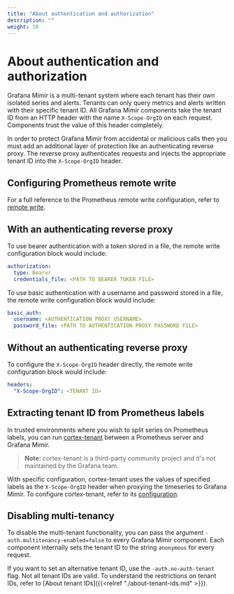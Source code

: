 ```yaml
---
title: "About authentication and authorization"
description: ""
weight: 10
---
```


# About authentication and authorization

Grafana Mimir is a multi-tenant system where each tenant has their own isolated series and alerts.
Tenants can only query metrics and alerts written with their specific tenant ID.
All Grafana Mimir components take the tenant ID from an HTTP header with the name `X-Scope-OrgID` on each request.
Components trust the value of this header completely.

In order to protect Grafana Mimir from accidental or malicious calls then you must add an additional layer of protection like an authenticating reverse proxy.
The reverse proxy authenticates requests and injects the appropriate tenant ID into the `X-Scope-OrgID` header.

## Configuring Prometheus remote write

For a full reference to the Prometheus remote write configuration, refer to [remote write](https://prometheus.io/docs/prometheus/latest/configuration/configuration/#remote_write).

## With an authenticating reverse proxy

To use bearer authentication with a token stored in a file, the remote write configuration block would include:

```yaml
authorization:
  type: Bearer
  credentials_file: <PATH TO BEARER TOKEN FILE>
```

To use basic authentication with a username and password stored in a file, the remote write configuration block would include:

```yaml
basic_auth:
  username: <AUTHENTICATION PROXY USERNAME>
  password_file: <PATH TO AUTHENTICATION PROXY PASSWORD FILE>
```

## Without an authenticating reverse proxy

To configure the `X-Scope-OrgID` header directly, the remote write configuration block would include:

```yaml
headers:
  "X-Scope-OrgID": <TENANT ID>
```

## Extracting tenant ID from Prometheus labels

In trusted environments where you wish to split series on Prometheus labels, you can run [cortex-tenant](https://github.com/blind-oracle/cortex-tenant) between a Prometheus server and Grafana Mimir.

> **Note:** cortex-tenant is a third-party community project and it's not maintained by the Grafana team.

With specific configuration, cortex-tenant uses the values of specified labels as the `X-Scope-OrgID` header when proxying the timeseries to Grafana Mimir.
To configure cortex-tenant, refer to its [configuration](https://github.com/blind-oracle/cortex-tenant#configuration).

## Disabling multi-tenancy

To disable the multi-tenant functionality, you can pass the argument `-auth.multitenancy-enabled=false` to every Grafana Mimir component.
Each component internally sets the tenant ID to the string `anonymous` for every request.

If you want to set an alternative tenant ID, use the `-auth.no-auth-tenant` flag.
Not all tenant IDs are valid. To understand the restrictions on tenant IDs, refer to [About tenant IDs]({{<relref "./about-tenant-ids.md" >}}).
